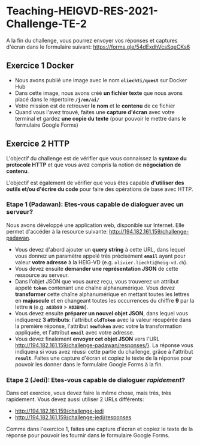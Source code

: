 # Teaching-HEIGVD-RES-2021-Challenge-TE-2

A la fin du challenge, vous pourrez envoyer vos réponses et captures d'écran dans le formulaire suivant: https://forms.gle/54dExdhVcsSqeCKs6

## Exercice 1 Docker

* Nous avons publié une image avec le nom **`oliechti/quest`** sur Docker Hub
* Dans cette image, nous avons créé **un fichier texte** que nous avons placé dans le répertoire **`/j/en/ai/`**
* Votre mission est de retrouver **le nom** et le **contenu** de ce fichier
* Quand vous l'avez trouvé, faites une **capture d'écran** avec votre terminal et gardez **une copie du texte** (pour pouvoir le mettre dans le formulaire Google Forms)



## Exercice 2 HTTP

L'objectif du challenge est de vérifier que vous connaissez la **syntaxe du protocole HTTP** et que vous avez compris la notion de **négociation de contenu**. 

L'objectif est également de vérifier que vous êtes capable **d'utiliser des outils et/ou d'écrire du code** pour faire des opérations de base avec HTTP.

### Etape 1 (Padawan): Etes-vous capable de dialoguer avec un serveur?

Nous avons développé une application web, disponible sur Internet. Elle permet d'accéder à la resource suivante: http://194.182.161.159/challenge-padawan.

* Vous devez d'abord ajouter un **query string** à cette URL, dans lequel vous donnez un paramètre appelé très précisément **`email`** ayant pour valeur **votre adresse** à la HEIG-VD (e.g. `olivier.liechti@heig-vd.ch`).
* Vous devez ensuite **demander une représentation JSON** de cette ressource au serveur.
* Dans l'objet JSON que vous aurez reçu, vous trouverez un attribut appelé **`token`** contenant une chaîne alphanumérique. Vous devez **transformer** cette chaîne alphanumérique en mettant toutes les lettres en **majuscule** et en changeant toutes les occurrences du chiffre **9** par la lettre **`N`** (e.g. **`a83b99`** > **`A83BNN`**).
* Vous devez ensuite **préparer un nouvel objet JSON**, dans lequel vous indiquerez **3 attributs**: l'attribut **`oldToken`** avec la valeur récupérée dans la première réponse, l'attribut **`newToken`** avec votre la transformation appliquée, et l'attribut **`email`** avec votre adresse.
* Vous devez finalement **envoyer cet objet JSON** vers l'URL http://194.182.161.159/challenge-padawan/responses/}. La réponse vous indiquera si vous avez réussi cette partie du challenge, grâce à l'attribut **`result`**. Faites une capture d'écran et copiez le texte de la réponse pour pouvoir les donner dans le formulaire Google Forms à la fin.

### Etape 2 (Jedi): Etes-vous capable de dialoguer *rapidement*?

Dans cet exercice, vous devez faire la même chose, mais très, très rapidement. Vous devez aussi utiliser 2 URLs différents:

* http://194.182.161.159/challenge-jedi
* http://194.182.161.159/challenge-jedi/responses

Comme dans l'exercice 1, faites une capture d'écran et copiez le texte de la réponse pour pouvoir les fournir dans le formulaire Google Forms.